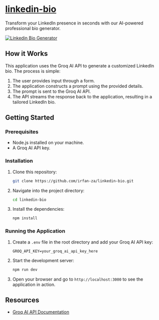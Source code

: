 # [linkedin-bio](https://bikin-linkedin-bio.vercel.app)

Transform your LinkedIn presence in seconds with our AI-powered professional bio generator.

[![Linkedin Bio Generator](./public/thumnail.png)](https://bikin-linkedin-bio.vercel.app)


## How it Works

This application uses the Groq AI API to generate a customized LinkedIn bio. The process is simple:

1. The user provides input through a form.
2. The application constructs a prompt using the provided details.
3. The prompt is sent to the Groq AI API.
4. The API streams the response back to the application, resulting in a tailored LinkedIn bio.

## Getting Started

### Prerequisites
- Node.js installed on your machine.
- A Groq AI API key.

### Installation

1. Clone this repository:
    ```bash
    git clone https://github.com/irfan-za/linkedin-bio.git
    ```
2. Navigate into the project directory:
    ```bash
    cd linkedin-bio
    ```
3. Install the dependencies:
    ```bash
    npm install
    ```

### Running the Application

1. Create a `.env` file in the root directory and add your Groq AI API key:
    ```plaintext
    GROQ_API_KEY=your_groq_ai_api_key_here
    ```
2. Start the development server:
    ```bash
    npm run dev
    ```
3. Open your browser and go to `http://localhost:3000` to see the application in action.

## Resources

- [Groq AI API Documentation](https://groq.com/)